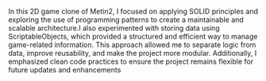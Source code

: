 In this 2D game clone of Metin2, I focused on applying SOLID principles and exploring the use of programming patterns to create a maintainable and scalable architecture.I also experimented with storing data using ScriptableObjects, which provided a structured and efficient way to manage game-related information. This approach allowed me to separate logic from data, improve reusability, and make the project more modular. Additionally, I emphasized clean code practices to ensure the project remains flexible for future updates and enhancements
